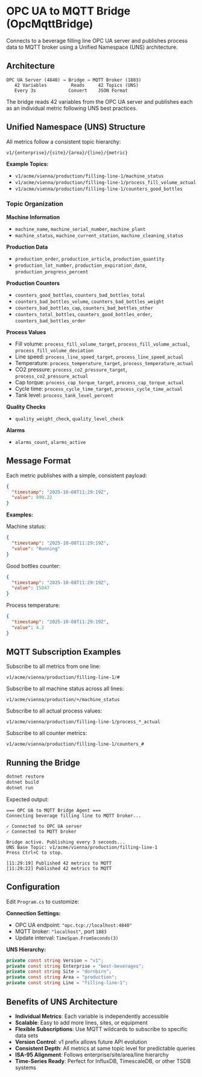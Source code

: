 # OPC UA to MQTT Bridge (OpcMqttBridge)

Connects to a beverage filling line OPC UA server and publishes process data to MQTT broker using a Unified Namespace (UNS) architecture.

## Architecture

```
OPC UA Server (4840) → Bridge → MQTT Broker (1883)
   42 Variables         Reads     42 Topics (UNS)
   Every 3s            Convert    JSON Format
```

The bridge reads 42 variables from the OPC UA server and publishes each as an individual metric following UNS best practices.

## Unified Namespace (UNS) Structure

All metrics follow a consistent topic hierarchy:

```
v1/{enterprise}/{site}/{area}/{line}/{metric}
```

**Example Topics:**
- `v1/acme/vienna/production/filling-line-1/machine_status`
- `v1/acme/vienna/production/filling-line-1/process_fill_volume_actual`
- `v1/acme/vienna/production/filling-line-1/counters_good_bottles`

### Topic Organization

**Machine Information**
- `machine_name`, `machine_serial_number`, `machine_plant`
- `machine_status`, `machine_current_station`, `machine_cleaning_status`

**Production Data**
- `production_order`, `production_article`, `production_quantity`
- `production_lot_number`, `production_expiration_date`, `production_progress_percent`

**Production Counters**
- `counters_good_bottles`, `counters_bad_bottles_total`
- `counters_bad_bottles_volume`, `counters_bad_bottles_weight`
- `counters_bad_bottles_cap`, `counters_bad_bottles_other`
- `counters_total_bottles`, `counters_good_bottles_order`, `counters_bad_bottles_order`

**Process Values**
- Fill volume: `process_fill_volume_target`, `process_fill_volume_actual`, `process_fill_volume_deviation`
- Line speed: `process_line_speed_target`, `process_line_speed_actual`
- Temperature: `process_temperature_target`, `process_temperature_actual`
- CO2 pressure: `process_co2_pressure_target`, `process_co2_pressure_actual`
- Cap torque: `process_cap_torque_target`, `process_cap_torque_actual`
- Cycle time: `process_cycle_time_target`, `process_cycle_time_actual`
- Tank level: `process_tank_level_percent`

**Quality Checks**
- `quality_weight_check`, `quality_level_check`

**Alarms**
- `alarms_count`, `alarms_active`

## Message Format

Each metric publishes with a simple, consistent payload:

```json
{
  "timestamp": "2025-10-08T11:29:19Z",
  "value": 999.22
}
```

**Examples:**

Machine status:
```json
{
  "timestamp": "2025-10-08T11:29:19Z",
  "value": "Running"
}
```

Good bottles counter:
```json
{
  "timestamp": "2025-10-08T11:29:19Z",
  "value": 15847
}
```

Process temperature:
```json
{
  "timestamp": "2025-10-08T11:29:19Z",
  "value": 4.2
}
```

## MQTT Subscription Examples

Subscribe to all metrics from one line:
```
v1/acme/vienna/production/filling-line-1/#
```

Subscribe to all machine status across all lines:
```
v1/acme/vienna/production/+/machine_status
```

Subscribe to all actual process values:
```
v1/acme/vienna/production/filling-line-1/process_*_actual
```

Subscribe to all counter metrics:
```
v1/acme/vienna/production/filling-line-1/counters_#
```

## Running the Bridge

```bash
dotnet restore
dotnet build
dotnet run
```

Expected output:
```
=== OPC UA to MQTT Bridge Agent ===
Connecting beverage filling line to MQTT broker...

✓ Connected to OPC UA server
✓ Connected to MQTT broker

Bridge active. Publishing every 3 seconds...
UNS Base Topic: v1/acme/vienna/production/filling-line-1
Press Ctrl+C to stop.

[11:29:19] Published 42 metrics to MQTT
[11:29:22] Published 42 metrics to MQTT
```

## Configuration

Edit `Program.cs` to customize:

**Connection Settings:**
- OPC UA endpoint: `"opc.tcp://localhost:4840"`
- MQTT broker: `"localhost"`, port `1883`
- Update interval: `TimeSpan.FromSeconds(3)`

**UNS Hierarchy:**
```csharp
private const string Version = "v1";
private const string Enterprise = "best-beverages";
private const string Site = "dornbirn";          
private const string Area = "production";      
private const string Line = "filling-line-1";
```

## Benefits of UNS Architecture

- **Individual Metrics**: Each variable is independently accessible
- **Scalable**: Easy to add more lines, sites, or equipment
- **Flexible Subscriptions**: Use MQTT wildcards to subscribe to specific data sets
- **Version Control**: v1 prefix allows future API evolution
- **Consistent Depth**: All metrics at same topic level for predictable queries
- **ISA-95 Alignment**: Follows enterprise/site/area/line hierarchy
- **Time-Series Ready**: Perfect for InfluxDB, TimescaleDB, or other TSDB systems
